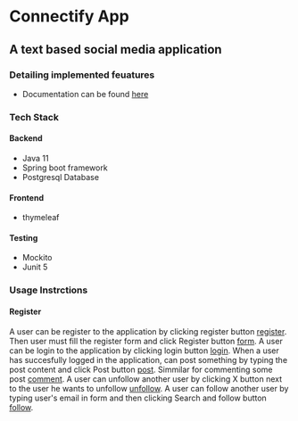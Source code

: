 # Connectify App
## A text based social media application
### Detailing implemented feuatures
- Documentation can be found [here](https://html-preview.github.io/?url=https://github.com/tasakos-dev/Connectify/blob/master/doc/index.html)
### Tech Stack
#### Backend
- Java 11
- Spring boot framework
- Postgresql Database
#### Frontend
- thymeleaf
#### Testing
- Mockito
- Junit 5
### Usage Instrctions
#### Register
A user can be register to the application by clicking register button [register]().
Then user must fill the register form and click Register button [form]().
A user can be login to the application by clicking login button [login]().
When a user has succesfully logged in the application, can post something by typing the post content and click Post button [post]().
Simmilar for commenting some post [comment]().
A user can unfollow another user by clicking X button next to the user he wants to unfollow [unfollow]().
A user can follow another user by typing user's email in form and then clicking Search and follow button [follow]().


